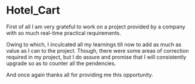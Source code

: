 # Hotel_Cart

First of all I am very grateful to work on a project provided by a 
company with so much real-time practical requirements.

Owing to which, I inculcated all my learnings till now to add as
much as value as I can to the project. Though, there were some 
areas of correction required in my project, but I do assure and
promise that I will consistently upgrade so as to counter all the
pendencies. 

And once again thanks all for providing me this opportunity.
